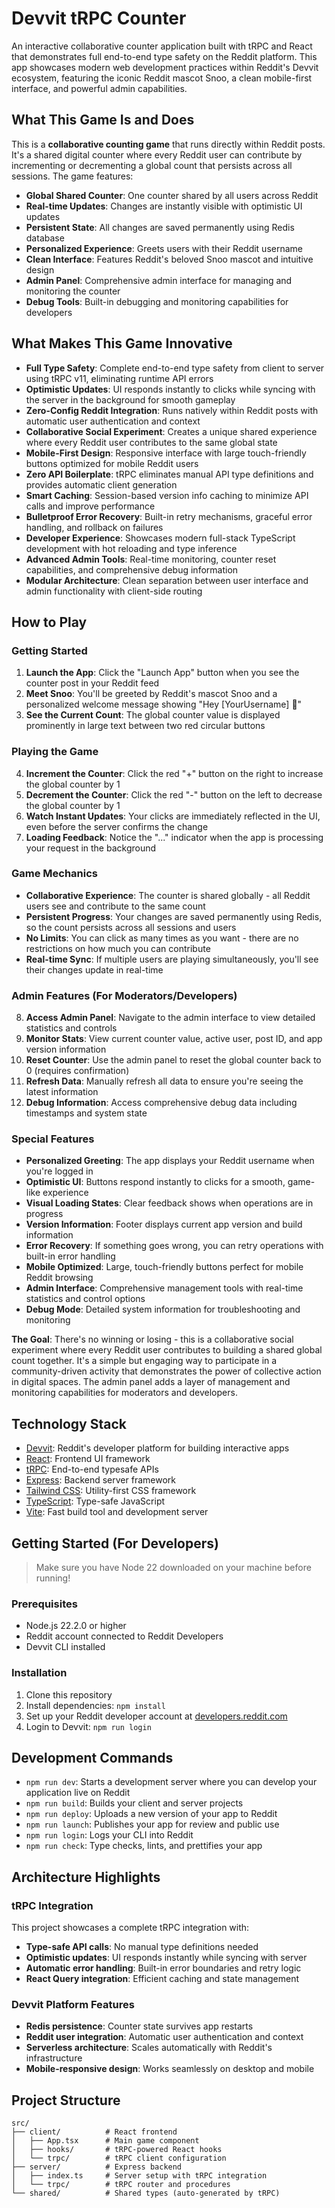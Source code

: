 # Devvit tRPC Counter

An interactive collaborative counter application built with tRPC and React that demonstrates full end-to-end type safety on the Reddit platform. This app showcases modern web development practices within Reddit's Devvit ecosystem, featuring the iconic Reddit mascot Snoo, a clean mobile-first interface, and powerful admin capabilities.

## What This Game Is and Does

This is a **collaborative counting game** that runs directly within Reddit posts. It's a shared digital counter where every Reddit user can contribute by incrementing or decrementing a global count that persists across all sessions. The game features:

- **Global Shared Counter**: One counter shared by all users across Reddit
- **Real-time Updates**: Changes are instantly visible with optimistic UI updates
- **Persistent State**: All changes are saved permanently using Redis database
- **Personalized Experience**: Greets users with their Reddit username
- **Clean Interface**: Features Reddit's beloved Snoo mascot and intuitive design
- **Admin Panel**: Comprehensive admin interface for managing and monitoring the counter
- **Debug Tools**: Built-in debugging and monitoring capabilities for developers

## What Makes This Game Innovative

- **Full Type Safety**: Complete end-to-end type safety from client to server using tRPC v11, eliminating runtime API errors
- **Optimistic Updates**: UI responds instantly to clicks while syncing with the server in the background for smooth gameplay
- **Zero-Config Reddit Integration**: Runs natively within Reddit posts with automatic user authentication and context
- **Collaborative Social Experiment**: Creates a unique shared experience where every Reddit user contributes to the same global state
- **Mobile-First Design**: Responsive interface with large touch-friendly buttons optimized for mobile Reddit users
- **Zero API Boilerplate**: tRPC eliminates manual API type definitions and provides automatic client generation
- **Smart Caching**: Session-based version info caching to minimize API calls and improve performance
- **Bulletproof Error Recovery**: Built-in retry mechanisms, graceful error handling, and rollback on failures
- **Developer Experience**: Showcases modern full-stack TypeScript development with hot reloading and type inference
- **Advanced Admin Tools**: Real-time monitoring, counter reset capabilities, and comprehensive debug information
- **Modular Architecture**: Clean separation between user interface and admin functionality with client-side routing

## How to Play

### Getting Started
1. **Launch the App**: Click the "Launch App" button when you see the counter post in your Reddit feed
2. **Meet Snoo**: You'll be greeted by Reddit's mascot Snoo and a personalized welcome message showing "Hey [YourUsername] 👋"
3. **See the Current Count**: The global counter value is displayed prominently in large text between two red circular buttons

### Playing the Game
4. **Increment the Counter**: Click the red "+" button on the right to increase the global counter by 1
5. **Decrement the Counter**: Click the red "-" button on the left to decrease the global counter by 1
6. **Watch Instant Updates**: Your clicks are immediately reflected in the UI, even before the server confirms the change
7. **Loading Feedback**: Notice the "..." indicator when the app is processing your request in the background

### Game Mechanics
- **Collaborative Experience**: The counter is shared globally - all Reddit users see and contribute to the same count
- **Persistent Progress**: Your changes are saved permanently using Redis, so the count persists across all sessions and users
- **No Limits**: You can click as many times as you want - there are no restrictions on how much you can contribute
- **Real-time Sync**: If multiple users are playing simultaneously, you'll see their changes update in real-time

### Admin Features (For Moderators/Developers)
8. **Access Admin Panel**: Navigate to the admin interface to view detailed statistics and controls
9. **Monitor Stats**: View current counter value, active user, post ID, and app version information
10. **Reset Counter**: Use the admin panel to reset the global counter back to 0 (requires confirmation)
11. **Refresh Data**: Manually refresh all data to ensure you're seeing the latest information
12. **Debug Information**: Access comprehensive debug data including timestamps and system state

### Special Features
- **Personalized Greeting**: The app displays your Reddit username when you're logged in
- **Optimistic UI**: Buttons respond instantly to clicks for a smooth, game-like experience
- **Visual Loading States**: Clear feedback shows when operations are in progress
- **Version Information**: Footer displays current app version and build information
- **Error Recovery**: If something goes wrong, you can retry operations with built-in error handling
- **Mobile Optimized**: Large, touch-friendly buttons perfect for mobile Reddit browsing
- **Admin Interface**: Comprehensive management tools with real-time statistics and control options
- **Debug Mode**: Detailed system information for troubleshooting and monitoring

**The Goal**: There's no winning or losing - this is a collaborative social experiment where every Reddit user contributes to building a shared global count together. It's a simple but engaging way to participate in a community-driven activity that demonstrates the power of collective action in digital spaces. The admin panel adds a layer of management and monitoring capabilities for moderators and developers.

## Technology Stack

- [Devvit](https://developers.reddit.com/): Reddit's developer platform for building interactive apps
- [React](https://react.dev/): Frontend UI framework
- [tRPC](https://trpc.io/): End-to-end typesafe APIs
- [Express](https://expressjs.com/): Backend server framework
- [Tailwind CSS](https://tailwindcss.com/): Utility-first CSS framework
- [TypeScript](https://www.typescriptlang.org/): Type-safe JavaScript
- [Vite](https://vite.dev/): Fast build tool and development server


## Getting Started (For Developers)

> Make sure you have Node 22 downloaded on your machine before running!

### Prerequisites
- Node.js 22.2.0 or higher
- Reddit account connected to Reddit Developers
- Devvit CLI installed

### Installation

1. Clone this repository
2. Install dependencies: `npm install`
3. Set up your Reddit developer account at [developers.reddit.com](https://developers.reddit.com)
4. Login to Devvit: `npm run login`

## Development Commands

- `npm run dev`: Starts a development server where you can develop your application live on Reddit
- `npm run build`: Builds your client and server projects
- `npm run deploy`: Uploads a new version of your app to Reddit
- `npm run launch`: Publishes your app for review and public use
- `npm run login`: Logs your CLI into Reddit
- `npm run check`: Type checks, lints, and prettifies your app

## Architecture Highlights

### tRPC Integration
This project showcases a complete tRPC integration with:
- **Type-safe API calls**: No manual type definitions needed
- **Optimistic updates**: UI responds instantly while syncing with server
- **Automatic error handling**: Built-in error boundaries and retry logic
- **React Query integration**: Efficient caching and state management

### Devvit Platform Features
- **Redis persistence**: Counter state survives app restarts
- **Reddit user integration**: Automatic user authentication and context
- **Serverless architecture**: Scales automatically with Reddit's infrastructure
- **Mobile-responsive design**: Works seamlessly on desktop and mobile

## Project Structure

```
src/
├── client/          # React frontend
│   ├── App.tsx      # Main game component
│   ├── hooks/       # tRPC-powered React hooks
│   └── trpc/        # tRPC client configuration
├── server/          # Express backend
│   ├── index.ts     # Server setup with tRPC integration
│   └── trpc/        # tRPC router and procedures
└── shared/          # Shared types (auto-generated by tRPC)
```

